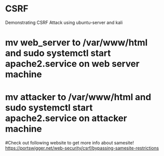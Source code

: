 # CSRF
Demonstrating CSRF Attack using ubuntu-server and kali 

# mv web_server to /var/www/html and sudo systemctl start apache2.service on web server machine
# mv attacker to /var/www/html and sudo systemctl start apache2.service on attacker machine

#Check out following website to get more info about samesite!
https://portswigger.net/web-security/csrf/bypassing-samesite-restrictions
